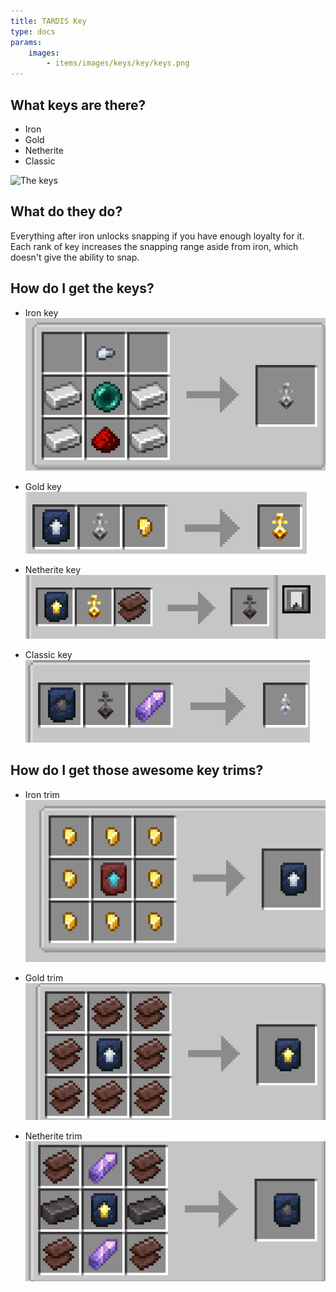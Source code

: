 ```yaml
---
title: TARDIS Key
type: docs
params:
    images:
        - items/images/keys/key/keys.png
---
```


## What keys are there?

* Iron
* Gold
* Netherite
* Classic

![The keys](images/keys/key/keys.png)

## What do they do?

Everything after iron unlocks snapping if you have enough loyalty for it. Each rank of key increases the snapping range aside from iron, which doesn't give the ability to snap.

## How do I get the keys?

* Iron key
![Recipe6](images/keys/recipe/iron%20key.png)

* Gold key 
![Recipe5](images/keys/recipe/gold%20key.png)

* Netherite key
![Recipe7](images/keys/recipe/netherite%20key.png)

* Classic key
![Recipe1](images/keys/recipe/classic%20key.png)

## How do I get those awesome key trims?

* Iron trim
![Recipe2](images/keys/recipe/iron%20trim.png)

* Gold trim
![Recipe4](images/keys/recipe/gold%20trim.png)

* Netherite trim
![Recipe3](images/keys/recipe/netherite%20trim.png)
